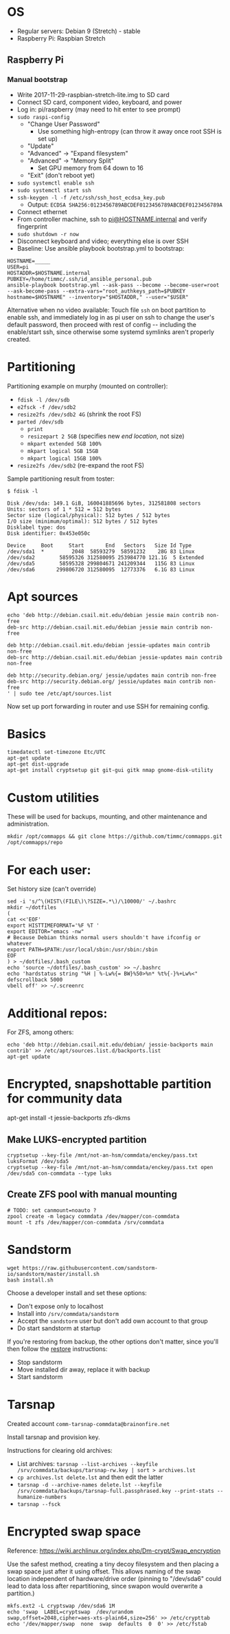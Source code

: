 # OS

- Regular servers: Debian 9 (Stretch) - stable
- Raspberry Pi: Raspbian Stretch

## Raspberry Pi

### Manual bootstrap

- Write 2017-11-29-raspbian-stretch-lite.img to SD card
- Connect SD card, component video, keyboard, and power
- Log in: pi/raspberry (may need to hit enter to see prompt)
- `sudo raspi-config`
    - "Change User Password"
        - Use something high-entropy (can throw it away once root SSH
          is set up)
    - "Update"
    - "Advanced" -> "Expand filesystem"
    - "Advanced" -> "Memory Split"
        - Set GPU memory from 64 down to 16
    - "Exit" (don't reboot yet)
- `sudo systemctl enable ssh`
- `sudo systemctl start ssh`
- `ssh-keygen -l -f /etc/ssh/ssh_host_ecdsa_key.pub`
    - Output: `ECDSA SHA256:0123456789ABCDEF0123456789ABCDEF0123456789A`
- Connect ethernet
- From controller machine, ssh to pi@HOSTNAME.internal and verify fingerprint
- `sudo shutdown -r now`
- Disconnect keyboard and video; everything else is over SSH
- Baseline: Use ansible playbook bootstrap.yml to bootstrap:

```
HOSTNAME=_____
USER=pi
HOSTADDR=$HOSTNAME.internal
PUBKEY=/home/timmc/.ssh/id_ansible_personal.pub
ansible-playbook bootstrap.yml --ask-pass --become --become-user=root --ask-become-pass --extra-vars="root_authkeys_path=$PUBKEY hostname=$HOSTNAME" --inventory="$HOSTADDR," --user="$USER"
```

Alternative when no video available: Touch file `ssh` on boot
partition to enable ssh, and immediately log in as pi user on ssh to
change the user's default password, then proceed with rest of config
-- including the enable/start ssh, since otherwise some systemd
symlinks aren't properly created.

# Partitioning

Partitioning example on murphy (mounted on controller):

- `fdisk -l /dev/sdb`
- `e2fsck -f /dev/sdb2`
- `resize2fs /dev/sdb2 4G` (shrink the root FS)
- `parted /dev/sdb`
    - `print`
    - `resizepart 2 5GB` (specifies new *end location*, not size)
    - `mkpart extended 5GB 100%`
    - `mkpart logical 5GB 15GB`
    - `mkpart logical 15GB 100%`
- `resize2fs /dev/sdb2` (re-expand the root FS)

Sample partitioning result from toster:

```
$ fdisk -l

Disk /dev/sda: 149.1 GiB, 160041885696 bytes, 312581808 sectors
Units: sectors of 1 * 512 = 512 bytes
Sector size (logical/physical): 512 bytes / 512 bytes
I/O size (minimum/optimal): 512 bytes / 512 bytes
Disklabel type: dos
Disk identifier: 0x453e050c

Device     Boot     Start       End   Sectors   Size Id Type
/dev/sda1  *         2048  58593279  58591232    28G 83 Linux
/dev/sda2        58595326 312580095 253984770 121.1G  5 Extended
/dev/sda5        58595328 299804671 241209344   115G 83 Linux
/dev/sda6       299806720 312580095  12773376   6.1G 83 Linux
```

# Apt sources

```
echo 'deb http://debian.csail.mit.edu/debian jessie main contrib non-free
deb-src http://debian.csail.mit.edu/debian jessie main contrib non-free

deb http://debian.csail.mit.edu/debian jessie-updates main contrib non-free
deb-src http://debian.csail.mit.edu/debian jessie-updates main contrib non-free

deb http://security.debian.org/ jessie/updates main contrib non-free
deb-src http://security.debian.org/ jessie/updates main contrib non-free
' | sudo tee /etc/apt/sources.list
```

Now set up port forwarding in router and use SSH for remaining config.


# Basics
```
timedatectl set-timezone Etc/UTC
apt-get update
apt-get dist-upgrade
apt-get install cryptsetup git git-gui gitk nmap gnome-disk-utility
```


# Custom utilities

These will be used for backups, mounting, and other maintenance and
administration.

`mkdir /opt/commapps && git clone https://github.com/timmc/commapps.git /opt/commapps/repo`


# For each user:
Set history size (can't override)
```
sed -i 's/^\(HIST\(FILE\)\?SIZE=.*\)/\10000/' ~/.bashrc
mkdir ~/dotfiles
(
cat <<'EOF'
export HISTTIMEFORMAT='%F %T '
export EDITOR="emacs -nw"
# Because Debian thinks normal users shouldn't have ifconfig or whatever
export PATH=$PATH:/usr/local/sbin:/usr/sbin:/sbin
EOF
) > ~/dotfiles/.bash_custom
echo 'source ~/dotfiles/.bash_custom' >> ~/.bashrc
echo 'hardstatus string "%H | %-Lw%{= BW}%50>%n* %t%{-}%+Lw%<"
defscrollback 5000
vbell off' >> ~/.screenrc
```

# Additional repos:

For ZFS, among others:

```
echo 'deb http://debian.csail.mit.edu/debian/ jessie-backports main contrib' >> /etc/apt/sources.list.d/backports.list
apt-get update
```


# Encrypted, snapshottable partition for community data
apt-get install -t jessie-backports zfs-dkms

## Make LUKS-encrypted partition
```
cryptsetup --key-file /mnt/not-an-hsm/commdata/enckey/pass.txt luksFormat /dev/sda5
cryptsetup --key-file /mnt/not-an-hsm/commdata/enckey/pass.txt open /dev/sda5 con-commdata --type luks
```

## Create ZFS pool with manual mounting
```
# TODO: set canmount=noauto ?
zpool create -m legacy commdata /dev/mapper/con-commdata
mount -t zfs /dev/mapper/con-commdata /srv/commdata
```

# Sandstorm

```
wget https://raw.githubusercontent.com/sandstorm-io/sandstorm/master/install.sh
bash install.sh
```

Choose a developer install and set these options:

- Don't expose only to localhost
- Install into `/srv/commdata/sandstorm`
- Accept the `sandstorm` user but don't add own account to that group
- Do start sandstorm at startup

If you're restoring from backup, the other options don't matter, since
you'll then follow the
[restore](https://docs.sandstorm.io/en/latest/administering/backups/)
instructions:

- Stop sandstorm
- Move installed dir away, replace it with backup
- Start sandstorm


# Tarsnap

Created account `comm-tarsnap-commdata@brainonfire.net`

Install tarsnap and provision key.

Instructions for clearing old archives:

- List archives: `tarsnap --list-archives --keyfile /srv/commdata/backups/tarsnap-rw.key | sort > archives.lst`
- `cp archives.lst delete.lst` and then edit the latter
- `tarsnap -d --archive-names delete.lst --keyfile /srv/commdata/backups/tarsnap-full.passphrased.key --print-stats --humanize-numbers`
- `tarsnap --fsck`

# Encrypted swap space

Reference: https://wiki.archlinux.org/index.php/Dm-crypt/Swap_encryption

Use the safest method, creating a tiny decoy filesystem and then
placing a swap space just after it using offset. This allows naming of
the swap location independent of hardware/drive order (pinning to
"/dev/sda6" could lead to data loss after repartitioning, since swapon
would overwrite a partition.)

```
mkfs.ext2 -L cryptswap /dev/sda6 1M
echo 'swap  LABEL=cryptswap  /dev/urandom  swap,offset=2048,cipher=aes-xts-plain64,size=256' >> /etc/crypttab
echo '/dev/mapper/swap  none  swap  defaults  0  0' >> /etc/fstab
```
